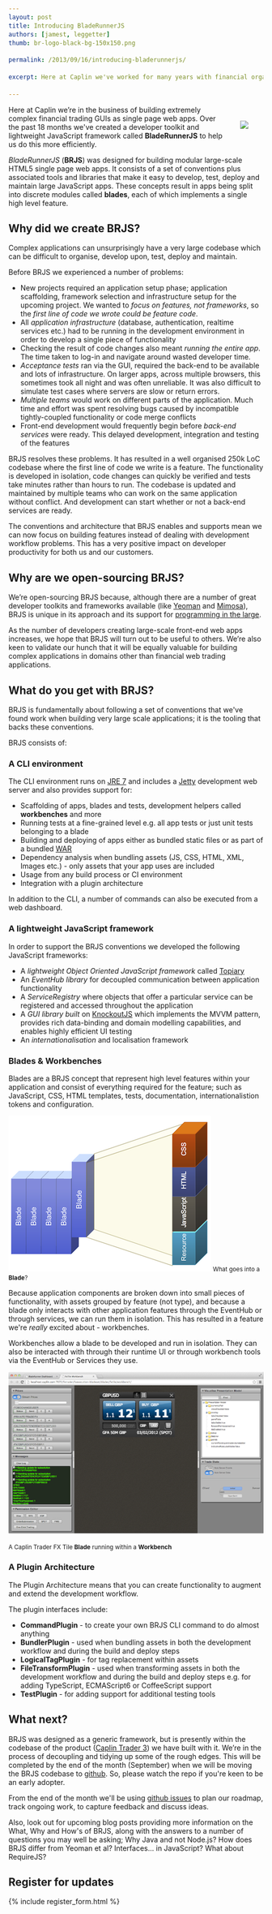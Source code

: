 ```yaml
---
layout: post
title: Introducing BladeRunnerJS
authors: [jamest, leggetter]
thumb: br-logo-black-bg-150x150.png

permalink: /2013/09/16/introducing-bladerunnerjs/

excerpt: Here at Caplin we've worked for many years with financial organisations to deliver complex, high performance, financial trading systems as single page web apps. Over the past 18 months we've created a developer toolkit and lightweight JavaScript framework called <strong>BladeRunnerJS</strong> to help us do this more efficiently.

---
```


<img src="/blog/img/{{ page.thumb }}" style="margin: 30px;" align="right" />

Here at Caplin we’re in the business of building extremely complex financial trading GUIs as single page web apps. Over the past 18 months we've created a developer toolkit and lightweight JavaScript framework called **BladeRunnerJS** to help us do this more efficiently.

*BladeRunnerJS* (**BRJS**) was designed for building modular large-scale HTML5 single page web apps. It consists of a set of conventions plus associated tools and libraries that make it easy to develop, test, deploy and maintain large JavaScript apps. These concepts result in apps being split into discrete modules called **blades**, each of which implements a single high level feature.

## Why did we create BRJS?

Complex applications can unsurprisingly have a very large codebase which can be difficult to organise, develop upon, test, deploy and maintain.

Before BRJS we experienced a number of problems:

* New projects required an application setup phase; application scaffolding, framework selection and infrastructure setup for the upcoming project. We wanted to *focus on features, not frameworks*, so the *first line of code we wrote could be feature code*.
* All *application infrastructure* (database, authentication, realtime services etc.) had to be running in the development environment in order to develop a single piece of functionality
* Checking the result of code changes also meant *running the entire app*. The time taken to log-in and navigate around wasted developer time.
* *Acceptance tests* ran via the GUI, required the back-end to be available and lots of infrastructure. On larger apps, across multiple browsers, this sometimes took all night and was often unreliable. It was also difficult to simulate test cases where servers are slow or return errors. 
* *Multiple teams* would work on different parts of the application. Much time and effort was spent resolving bugs caused by incompatible tightly-coupled functionality or code merge conflicts
* Front-end development would frequently begin before *back-end services* were ready. This delayed development, integration and testing of the features

BRJS resolves these problems. It has resulted in a well organised 250k LoC codebase where the first line of code we write is a feature. The functionality is developed in isolation, code changes can quickly be verified and tests take minutes rather than hours to run. The codebase is updated and maintained by multiple teams who can work on the same application without conflict. And development can start whether or not a back-end services are ready.

The conventions and architecture that BRJS enables and supports mean we can now focus on building features instead of dealing with development workflow problems. This has a very positive impact on developer productivity for both us and our customers.

## Why are we open-sourcing BRJS?

We’re open-sourcing BRJS because, although there are a number of great developer toolkits and frameworks available (like [Yeoman](http://yeoman.io) and [Mimosa](http://mimosa.io/)), BRJS is unique in its approach and its support for [programming in the large](http://en.wikipedia.org/wiki/Programming_in_the_large_and_programming_in_the_small).

As the number of developers creating large-scale front-end web apps increases, we hope that BRJS will turn out to be useful to others. We’re also keen to validate our hunch that it will be equally valuable for building complex applications in domains other than financial web trading applications.

## What do you get with BRJS?

BRJS is fundamentally about following a set of conventions that we've found work when building very large scale applications; it is the tooling that backs these conventions.

BRJS consists of:

### A CLI environment

The CLI environment runs on [JRE 7][jre7] and includes a [Jetty][jetty] development web server and also provides support for:

* Scaffolding of apps, blades and tests, development helpers called **workbenches** and more
* Running tests at a fine-grained level e.g. all app tests or just unit tests belonging to a blade
* Building and deploying of apps either as bundled static files or as part of a bundled [WAR][war_file]
* Dependency analysis when bundling assets (JS, CSS, HTML, XML, Images etc.) - only assets that your app uses are included
* Usage from any build process or CI environment
* Integration with a plugin architecture

[war_file]:http://en.wikipedia.org/wiki/WAR_file_format_(Sun)
[jre7]:http://www.oracle.com/technetwork/java/javase/downloads/java-se-jre-7-download-432155.html
[jetty]:http://www.eclipse.org/jetty/

In addition to the CLI, a number of commands can also be executed from a web dashboard.

### A lightweight JavaScript framework

In order to support the BRJS conventions we developed the following JavaScript frameworks:

* A *lightweight Object Oriented JavaScript framework* called [Topiary](https://github.com/BladeRunnerJS/topiary)
* An *EventHub library* for decoupled communication between application functionality
* A *ServiceRegistry* where objects that offer a particular service can be registered and accessed throughout the application
* A *GUI library built* on [KnockoutJS](http://knockoutjs.com/) which implements the MVVM pattern, provides rich data-binding and domain modelling capabilities, and enables highly efficient UI testing
* An *internationalisation* and localisation framework

### Blades & Workbenches

Blades are a BRJS concept that represent high level features within your application and consist of everything required for the feature; such as JavaScript, CSS, HTML templates, tests, documentation, internationalistion tokens and configuration.

![The contents of a Blade](/blog/img/blades.png)
<small class="fig-text">What goes into a <strong>Blade</strong>?</small>

Because application components are broken down into small pieces of functionality, with assets grouped by feature (not type), and because a blade only interacts with other application features through the EventHub or through services, we can run them in isolation. This has resulted in a feature we're *really* excited about - workbenches.

Workbenches allow a blade to be developed and run in isolation. They can also be interacted with through their runtime UI or through workbench tools via the EventHub or Services they use.

![A Blade Workbench](/blog/img/workbench_v2.png)

<small class="fig-text">A Caplin Trader FX Tile <strong>Blade</strong> running within a <strong>Workbench</strong></small>

### A Plugin Architecture

The Plugin Architecture means that you can create functionality to augment and extend the development workflow.

The plugin interfaces include:

* **CommandPlugin** - to create your own BRJS CLI command to do almost anything
* **BundlerPlugin** - used when bundling assets in both the development workflow and during the build and deploy steps
* **LogicalTagPlugin** - for tag replacement within assets
* **FileTransformPlugin** - used when transforming assets in both the development workflow and during the build and deploy steps e.g. for adding TypeScript, ECMAScript6 or CoffeeScript support
* **TestPlugin** - for adding support for additional testing tools

## What next?

BRJS was designed as a generic framework, but is presently within the codebase of the product ([Caplin Trader 3](http://www.caplin.com/developer/product/caplin-trader-3)) we have built with it. We’re in the process of decoupling and tidying up some of the rough edges. This will be completed by the end of the month (September) when we will be moving the BRJS codebase to [github](https://github.com/BladeRunnerJS/brjs). So, please watch the repo if you're keen to be an early adopter.

From the end of the month we'll be using [github issues](https://github.com/bladerunnerjs/brjs/issues) to plan our roadmap, track ongoing work, to capture feedback and discuss ideas.

Also, look out for upcoming blog posts providing more information on the What, Why and How's of BRJS, along with the answers to a number of questions you may well be asking; Why Java and not Node.js? How does BRJS differ from Yeoman et al? Interfaces... in JavaScript? What about RequireJS?

## Register for updates

{% include register_form.html %}
